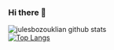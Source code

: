### Hi there 👋
![julesbozouklian github stats](https://github-readme-stats.vercel.app/api?username=julesbozouklian&show_icons=true&theme=tokyonight)  
[![Top Langs](https://github-readme-stats.vercel.app/api/top-langs/?username=julesbozouklian&theme=tokyonight)](https://github.com/anuraghazra/github-readme-stats)
